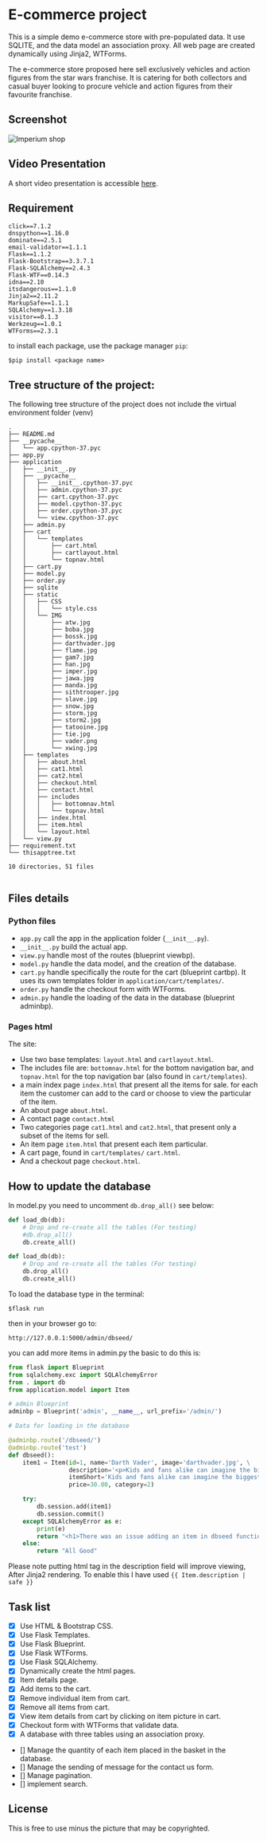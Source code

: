 # E-commerce project
This is a simple demo e-commerce store with pre-populated data. It use SQLITE, and the data model an association proxy. All web page are created dynamically using Jinja2, WTForms.

The e-commerce store proposed here sell exclusively vehicles and action figures from the star wars 
franchise. It is catering for both collectors and casual buyer looking to procure vehicle and action 
figures from their favourite franchise.

## Screenshot
![Imperium shop](screenshot.jpg "Imperium Shop")
## Video Presentation
A short video presentation is accessible [here](http://google.com).

## Requirement

````
click==7.1.2
dnspython==1.16.0
dominate==2.5.1
email-validator==1.1.1
Flask==1.1.2
Flask-Bootstrap==3.3.7.1
Flask-SQLAlchemy==2.4.3
Flask-WTF==0.14.3
idna==2.10
itsdangerous==1.1.0
Jinja2==2.11.2
MarkupSafe==1.1.1
SQLAlchemy==1.3.18
visitor==0.1.3
Werkzeug==1.0.1
WTForms==2.3.1
````
to install each package, use the package manager `pip`:

```
$pip install <package name>
```
## Tree structure of the project:

The following tree structure of the project does not include the virtual environment folder (venv)

``````
.
├── README.md
├── __pycache__
│   └── app.cpython-37.pyc
├── app.py
├── application
│   ├── __init__.py
│   ├── __pycache__
│   │   ├── __init__.cpython-37.pyc
│   │   ├── admin.cpython-37.pyc
│   │   ├── cart.cpython-37.pyc
│   │   ├── model.cpython-37.pyc
│   │   ├── order.cpython-37.pyc
│   │   └── view.cpython-37.pyc
│   ├── admin.py
│   ├── cart
│   │   └── templates
│   │       ├── cart.html
│   │       ├── cartlayout.html
│   │       └── topnav.html
│   ├── cart.py
│   ├── model.py
│   ├── order.py
│   ├── sqlite
│   ├── static
│   │   ├── CSS
│   │   │   └── style.css
│   │   └── IMG
│   │       ├── atw.jpg
│   │       ├── boba.jpg
│   │       ├── bossk.jpg
│   │       ├── darthvader.jpg
│   │       ├── flame.jpg
│   │       ├── gam7.jpg
│   │       ├── han.jpg
│   │       ├── imper.jpg
│   │       ├── jawa.jpg
│   │       ├── manda.jpg
│   │       ├── sithtrooper.jpg
│   │       ├── slave.jpg
│   │       ├── snow.jpg
│   │       ├── storm.jpg
│   │       ├── storm2.jpg
│   │       ├── tatooine.jpg
│   │       ├── tie.jpg
│   │       ├── vader.png
│   │       └── xwing.jpg
│   ├── templates
│   │   ├── about.html
│   │   ├── cat1.html
│   │   ├── cat2.html
│   │   ├── checkout.html
│   │   ├── contact.html
│   │   ├── includes
│   │   │   ├── bottomnav.html
│   │   │   └── topnav.html
│   │   ├── index.html
│   │   ├── item.html
│   │   └── layout.html
│   └── view.py
├── requirement.txt
└── thisapptree.txt

10 directories, 51 files


``````
## Files details
### Python files

- `app.py` call the app in the application folder (`__init__.py`).
- `__init__.py` build the actual app.
- `view.py` handle most of the routes (blueprint viewbp).
- `model.py` handle the data model, and the creation of the database.
- `cart.py` handle specifically the route for the cart (blueprint cartbp). It uses its own templates folder in `application/cart/templates/`. 
- `order.py` handle the checkout form with WTForms.
- `admin.py` handle the loading of the data in the database (blueprint adminbp).
### Pages html
The site:
- Use two base templates: `layout.html` and `cartlayout.html`.
- The includes file are: `bottomnav.html` for the bottom navigation bar, and `topnav.html` for the top navigation bar (also found in `cart/templates`).
- a main index page `index.html` that present all the items for sale. for each item the customer can add to the card or choose to view the particular of the item.
- An about page `about.html`.
- A contact page `contact.html`
- Two categories page `cat1.html` and `cat2.html`, that present only a subset of the items for sell.
- An item page `item.html` that present each item particular.
- A cart page, found in `cart/templates/` `cart.html`.
- And a checkout page `checkout.html`.

## How to update the database

In model.py you need to uncomment `db.drop_all()` see below:

```python
def load_db(db):
    # Drop and re-create all the tables (For testing)
    #db.drop_all()
    db.create_all()
```

```python
def load_db(db):
    # Drop and re-create all the tables (For testing)
    db.drop_all()
    db.create_all()
```
To load the database type in the terminal:

````
$flask run
````
then in your browser go to:
````
http://127.0.0.1:5000/admin/dbseed/
````
you can add more items in admin.py the basic to do this is:

```python
from flask import Blueprint
from sqlalchemy.exc import SQLAlchemyError
from . import db
from application.model import Item

# admin Blueprint
adminbp = Blueprint('admin', __name__, url_prefix='/admin/')

# Data for loading in the database

@adminbp.route('/dbseed/')
@adminbp.route('test')
def dbseed():
    item1 = Item(id=1, name='Darth Vader', image='darthvader.jpg', \
                 description='<p>Kids and fans alike can imagine the biggest battles and missions in the Star Wars saga with figures from The Black Series!</p> <p>With exquisite features and decoration, this series embodies the quality and realism that Star Wars devotees love. Once a heroic Jedi Knight, Darth Vader was seduced by the dark side of the Force, became a Sith Lord, and led the Empire’s eradication of the Jedi Order. He remained in service of the Emperor for decades, enforcing his Master’s will and seeking to crush the fledgling Rebel Alliance.</p> <p> This 6-inch-scale Darth Vader figure is carefully detailed to look like the Sith Lord from Star Wars: A New Hope. This figure features premium detail and multiple points of articulation, and includes a character-specific accessory.</p> <p>Star Wars products are produced by Hasbro under license from Lucasfilm Ltd. Hasbro and all related terms are trademarks of Hasbro.</p>', \
                 itemShort='Kids and fans alike can imagine the biggest battles and missions in the Star Wars saga.',
                 price=30.00, category=2)

    try:
        db.session.add(item1)
        db.session.commit()
    except SQLAlchemyError as e:
        print(e)
        return "<h1>There was an issue adding an item in dbseed function</h1>"
    else:
        return "All Good"    
```
Please note putting html tag in the description field will improve viewing, After Jinja2 rendering.
To enable this I have used `{{ Item.description | safe }}`

## Task list

- [X] Use HTML & Bootstrap CSS.
- [X] Use Flask Templates.
- [X] Use Flask Blueprint.
- [X] Use Flask WTForms.
- [X] Use Flask SQLAlchemy.
- [X] Dynamically create the html pages.
- [X] Item details page.
- [X] Add items to the cart.
- [X] Remove individual item from cart.
- [X] Remove all items from cart.
- [X] View item details from cart by clicking on item picture in cart.
- [X] Checkout form with WTForms that validate data.
- [X] A database with three tables using an association proxy.
- [] Manage the quantity of each item placed in the basket in the database.
- [] Manage the sending of message for the contact us form.
- [] Manage pagination.
- [] implement search.

## License

This is free to use minus the picture that may be copyrighted.